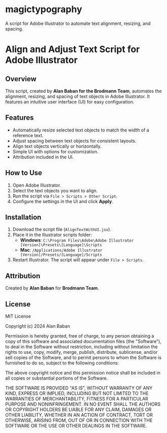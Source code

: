 # magictypography
A script for Adobe Illustrator to automate text alignment, resizing, and spacing.
# Align and Adjust Text Script for Adobe Illustrator

## Overview
This script, created by **Alan Baban for the Brodmann Team**, automates the alignment, resizing, and spacing of text objects in Adobe Illustrator. It features an intuitive user interface (UI) for easy configuration.

## Features
- Automatically resize selected text objects to match the width of a reference text.
- Adjust spacing between text objects for consistent layouts.
- Align text objects vertically or horizontally.
- Simple UI with options for customization.
- Attribution included in the UI.

## How to Use
1. Open Adobe Illustrator.
2. Select the text objects you want to align.
3. Run the script via `File > Scripts > Other Script`.
4. Configure the settings in the UI and click **Apply**.

## Installation
1. Download the script file (`AlignTextWithUI.jsx`).
2. Place it in the Illustrator scripts folder:
   - **Windows**: `C:\Program Files\Adobe\Adobe Illustrator [Version]\Presets\[Language]\Scripts`
   - **Mac**: `/Applications/Adobe Illustrator [Version]/Presets/[Language]/Scripts`
3. Restart Illustrator. The script will appear under `File > Scripts`.

## Attribution
Created by **Alan Baban** for **Brodmann Team**.

## License
MIT License

Copyright (c) 2024 Alan Baban

Permission is hereby granted, free of charge, to any person obtaining a copy
of this software and associated documentation files (the "Software"), to deal
in the Software without restriction, including without limitation the rights
to use, copy, modify, merge, publish, distribute, sublicense, and/or sell
copies of the Software, and to permit persons to whom the Software is
furnished to do so, subject to the following conditions:

The above copyright notice and this permission notice shall be included in
all copies or substantial portions of the Software.

THE SOFTWARE IS PROVIDED "AS IS", WITHOUT WARRANTY OF ANY KIND, EXPRESS OR
IMPLIED, INCLUDING BUT NOT LIMITED TO THE WARRANTIES OF MERCHANTABILITY,
FITNESS FOR A PARTICULAR PURPOSE AND NONINFRINGEMENT. IN NO EVENT SHALL THE
AUTHORS OR COPYRIGHT HOLDERS BE LIABLE FOR ANY CLAIM, DAMAGES OR OTHER
LIABILITY, WHETHER IN AN ACTION OF CONTRACT, TORT OR OTHERWISE, ARISING FROM,
OUT OF OR IN CONNECTION WITH THE SOFTWARE OR THE USE OR OTHER DEALINGS IN
THE SOFTWARE.
